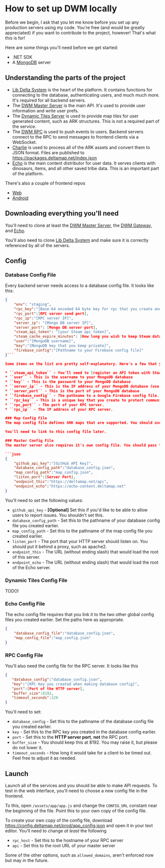 # How to set up DWM locally
Before we begin, I ask that you let me know before you set up any production servers using my code. You're free (and would be greatly appreciated) if you want to contribute to the project, however! That's what this is for!

Here are some things you'll need before we get started:
* .NET SDK
* A [MongoDB](https://www.mongodb.com/) server

## Understanding the parts of the project
* [Lib Delta System](https://github.com/deltawebmap/LibDeltaSystem) is the heart of the platform. It contains functions for connecting to the database, authenticating users, and much much more. It's required for all backend servers.
* The [DWM Master Server](https://github.com/deltawebmap/Delta-Backend/tree/master/backend/ArkWebMapMasterServer) is the main API. It's used to provide user information and write user prefs.
* The [Dynamic Tiles Server](https://github.com/deltawebmap/Delta-Backend/tree/master/backend/ArkWebMapDynamicTiles) is used to provide map tiles for user generated content, such as ARK structures. This is not a required part of the service.
* The [DWM RPC](https://github.com/deltawebmap/RPC/) is used to push events to users. Backend servers connect to the RPC to send messages to frontend clients via a WebSocket.
* [Charlie](https://github.com/deltawebmap/Charlie) is used to process all of the ARK assets and convert them to JSON format. Files are published to https://packages.deltamap.net/index.json
* [Echo](https://github.com/deltawebmap/Echo) is the main content distributor for user data. It serves clients with dinosaurs, items, and all other saved tribe data. This is an important part of the platform.

There's also a couple of frontend repos
* [Web](https://github.com/deltawebmap/Delta-Web-Map-Frontend-JS)
* [Android](https://github.com/deltawebmap/Delta-Android)

## Downloading everything you'll need
You'll need to clone at least the [DWM Master Server](https://github.com/deltawebmap/Delta-Backend/tree/master/backend/ArkWebMapMasterServer), the [DWM Gateway](https://github.com/deltawebmap/Delta-Backend/tree/master/backend/ArkWebMapGateway), and [Echo](https://github.com/deltawebmap/Echo).

You'll also need to clone [Lib Delta System](https://github.com/deltawebmap/LibDeltaSystem) and make sure it is correctly referenced by all of the servers.

## Config
### Database Config File
Every backend server needs access to a database config file. It looks like this:

```json
{
    "env": "staging",
    "rpc_key":"[Base-64 encoded 64 byte key for rpc that you create and keep private]",
    "rpc_port":[RPC server send port],
    "rpc_ip":"[RPC server IP]",
    "server_ip": "[Mongo DB server IP]",
    "server_port": [Mongo DB server port],
    "steam_api_token": "[your Steam api token]",
    "steam_cache_expire_minutes": [How long you wish to keep Steam data, 120 on prod],
    "user":"[MongoDB username]",
    "key":"[MongoDB key that you keep private]",
    "firebase_config":"[Pathname to your Firebase config file]"
}```

Some items on the list are pretty self-explanatory. Here's a few that you need to set:

* ``steam_api_token`` - You'll need to [register an API token with Steam](https://steamcommunity.com/dev/apikey) and paste it here. Keep it a secret!
* ``user`` - This is the username to your MongoDB database
* ``key`` - This is the password to your MongoDB database
* ``server_ip`` - This is the IP address of your MongoDB database (use ``0.0.0.0`` for localhost)
* ``server_port`` - This is the port of your MongoDB database
* ``firebase_config`` - The pathname to a Google Firebase config file. You'll need to obtain this from Google Firebase.
* ``rpc_key`` - This is a unique key that you create to protect communications between RPC and other servers. It MUST be a base 64 encoded string and SHOULD be 64 bytes.
* ``rpc_port`` - The port of your RPC server.
* ``rpc_ip`` - The IP address of your RPC server.

### Map Config File
The map config file defines ARK maps that are supported. You should use mine and update it periodically. You can download it here https://packages.deltamap.net/map_config.json.

You'll need to link to this config file later.

### Master Config File
The master server also requires it's own config file. You should pass the path to this as an argument when starting the program. The file looks like this:

```json
{
    "github_api_key":"[GitHub API Key]",
    "database_config_path":"database_config.json",
    "map_config_path":"map_config.json",
    "listen_port":[Server Port],
    "endpoint_this":"https://deltamap.net/api",
    "endpoint_echo":"https://echo-content.deltamap.net"
}
```

You'll need to set the following values:

* ``github_api_key`` - **[Optional]** Set this if you'd like to be able to allow users to report issues. You shouldn't set this.
* ``database_config_path`` - Set this to the pathname of your database config file you created earlier.
* ``map_config_path`` - Set this to the pathname of the map config file you created earlier.
* ``listen_port`` - The port that your HTTP server should listen on. You should put it behind a proxy, such as apache2.
* ``endpoint_this`` - The URL (without ending slash) that would load the root of this server.
* ``endpoint_echo`` - The URL (without ending slash) that would load the root of the Echo server.

### Dynamic Tiles Config File
TODO!

### Echo Config File
The echo config file requires that you link it to the two other global config files you created earlier. Set the paths here as appropriate.
```json
{
    "database_config_file":"database_config.json",
    "map_config_file":"map_config.json"
}
```

### RPC Config File
You'll also need the config file for the RPC server. It looks like this

```json
{
   "database_config":"database_config.json",
   "key":"[RPC Key you created when making database config]",
   "port":[Port of the HTTP server],
   "buffer_size":8192,
   "timeout_seconds":120
}
```

You'll need to set: 

* ``database_config`` - Set this to the pathname of the database config file you created earlier.
* ``key`` - Set this to the RPC key you created in the database config earlier.
* ``port`` - Set this to the **HTTP server port**, **not** the RPC port.
* ``buffer_size`` - You should keep this at 8192. You may raise it, but please do not lower it.
* ``timeout_seconds`` - How long it would take for a client to be timed out. Feel free to adjust it as needed.

## Launch
Launch all of the services and you should be able to make API requests. To test in the web interface, you'll need to choose a new config file in the frontend.

To this, open ``/assets/app/app.js`` and change the ``CONFIG_URL`` constant near the beginning of the file. Point this to your own copy of the config file.

To create your own copy of the config file, download https://config.deltamap.net/prod/app_config.json and open it in your text editor. You'll need to change *at least* the following

* ``rpc_host`` - Set this to the hostname of your RPC server
* ``api`` - Set this to the root URL of your master server

Some of the other options, such as ``allowed_domains``, aren't enforced now but may in the future.
